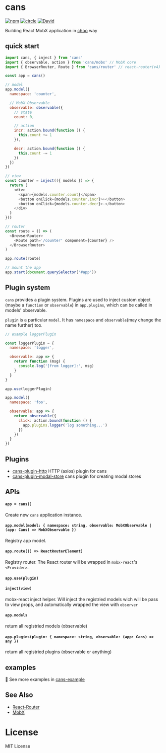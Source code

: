 # cans

[![npm](https://img.shields.io/npm/v/cans.svg)](https://www.npmjs.com/package/cans)
[![circle](https://circleci.com/gh/djyde/cans.svg?style=shield)](https://circleci.com/gh/djyde/cans)
[![David](https://img.shields.io/david/djyde/cans.svg)]()

Building React MobX application in [choo](https://github.com/yoshuawuyts/choo) way

## quick start

```js
import cans, { inject } from 'cans'
import { observable, action } from 'cans/mobx' // MobX core
import { BrowserRouter, Route } from 'cans/router' // react-router(v4) core

const app = cans()

// model
app.model({
  namespace: 'counter',

  // MobX Observable
  observable: observable({
    // state
    count: 0,

    // action
    incr: action.bound(function () {
      this.count += 1
    }),

    decr: action.bound(function () {
      this.count -= 1
    })
  })
})

// view
const Counter = inject(({ models }) => {
  return (
    <div>
      <span>{models.counter.count}</span>
      <button onClick={models.counter.incr}>+</button>
      <button onClick={models.counter.decr}>-</button>
    </div>
  )
}))

// router
const route = () => (
  <BrowserRouter>
    <Route path='/counter' component={Counter} />
  </BrowserRouter>
)

app.route(route)

// mount the app
app.start(document.querySelector('#app'))
```

## Plugin system

`cans` provides a plugin system. Plugins are used to inject custom object (maybe a `function` or `observable`) in `app.plugins`, which can be called in models' observable.

`plugin` is a particular `model`. It has `namespace` and `observable`(may change the name further) too. 

```js
// example loggerPlugin

const loggerPlugin = {
  namespace: 'logger',

  observable: app => {
    return function (msg) {
      console.log('[from logger]:', msg)
    }
  }
}

app.use(loggerPlugin)

app.model({
  namespace: 'foo',

  observable: app => {
    return observable({
      click: action.bound(function () {
        app.plugins.logger('log something...')
      })
    })
  }
})

```

## Plugins

- [cans-plugin-http](https://github.com/djyde/cans-plugin-http) HTTP (axios) plugin for cans
- [cans-plugin-modal-store](https://github.com/djyde/cans-plugin-modal-store) cans plugin for creating modal stores

## APIs

#### `app = cans()`

Create new `cans` application instance.

#### `app.model(model: { namespace: string, observable: MobXObservable | (app: Cans) => MobXObservable })`

Registry app model.

#### `app.route(() => ReactRouterElement)`

Registry router. The React router will be wrapped in `mobx-react`'s `<Provider>`.

#### `app.use(plugin)`

#### `inject(view)`

mobx-react inject helper. Will inject the registried models wich will be pass to view props, and automatically wrapped the view with `observer`

#### `app.models`

return all registried models (observable)

#### `app.plugins(plugin: { namespace: string, observable: (app: Cans) => any })`

return all registried plugins (observable or anything)

## examples

👀 See more examples in [cans-example](https://github.com/djyde/cans-example)

## See Also

- [React-Router](https://github.com/ReactTraining/react-router)
- [MobX](https://mobxjs.github.io/mobx/)

# License

MIT License
